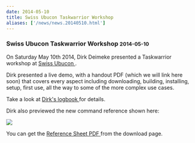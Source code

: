 ```yaml
---
date: 2014-05-10
title: Swiss Ubucon Taskwarrior Workshop
aliases: ['/news/news.20140510.html']
---
```

<div class="col-md-8 main">
 <div class="row">
  <h3>
   Swiss Ubucon Taskwarrior Workshop
   <small>
    2014-05-10
   </small>
  </h3>
  <p>
   On Saturday May 10th 2014, Dirk Deimeke presented a Taskwarrior
            workshop at
   <a href="https://wiki.ubuntu.com/SwissTeam/">
    Swiss Ubucon
   </a>
   .
  </p>
  <p>
   Dirk presented a live demo, with a handout PDF (which we will link
            here soon) that covers every aspect including downloading, building,
            installing, setup, first use, all the way to some of the more
            complex use cases.
  </p>
  <p>
   Take a look at
   <a href="http://www.deimeke.net/dirk/blog/index.php?/archives/3401-Taskwarrior-Workshop-Ubucon-2014-Schweiz-....html">
    Dirk's logbook
   </a>
   for details.
  </p>
  <p>
   Dirk also previewed the new command reference shown here:
  </p>
  <p>
   <div class="col-xs-12 col-sm-12">
    <div class="col-xs-6 col-sm-6">
     <a class="thumbnail" href="/news/images/ref230.png">
      <img src="/news/images/ref230.png">
      </img>
     </a>
    </div>
   </div>
  </p>
  <p>
   You can get the
   <a href="/download/task-latest.ref.pdf">
    Reference Sheet PDF
   </a>
   from the download page.
  </p>
 </div>
</div>

